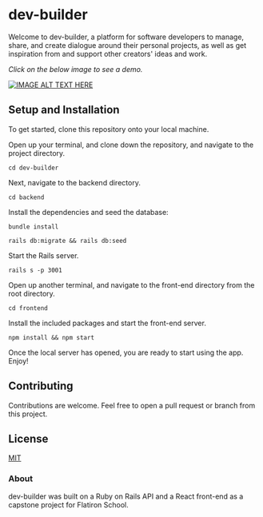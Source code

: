 # dev-builder
Welcome to dev-builder, a platform for software developers to manage, share, and create dialogue around their personal projects, as well as get inspiration from and support other creators' ideas and work.

*Click on the below image to see a demo.*

[![IMAGE ALT TEXT HERE](https://github.com/sarabastian/dev-builder/blob/main/frontend/public/Screen%20Shot%202021-02-21%20at%203.20.42%20PM.png)](https://www.youtube.com/watch?v=H8_LGSDINUk)

## Setup and Installation
To get started, clone this repository onto your local machine.

Open up your terminal, and clone down the repository, and navigate to the project directory.

```
cd dev-builder
```

Next, navigate to the backend directory.
```
cd backend
```
Install the dependencies and seed the database:
```
bundle install
```
```
rails db:migrate && rails db:seed
```
Start the Rails server.
```
rails s -p 3001
```
Open up another terminal, and navigate to the front-end directory from the root directory.
```
cd frontend
```

Install the included packages and start the front-end server.
```
npm install && npm start
```

Once the local server has opened, you are ready to start using the app. Enjoy!

## Contributing 

Contributions are welcome. Feel free to open a pull request or branch from this project.

## License 

[MIT](https://choosealicense.com/licenses/mit/)

### About

dev-builder was built on a Ruby on Rails API and a React front-end as a capstone project for Flatiron School.
